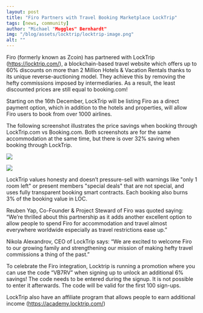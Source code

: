 ```yaml
---
layout: post
title: "Firo Partners with Travel Booking Marketplace LockTrip"
tags: [news, community]
author: "Michael "Muggles" Bernhardt"
img: "/blog/assets/locktrip/locktrip-image.png"
alt: ""
---
```


Firo (formerly known as Zcoin) has partnered with LockTrip (https://locktrip.com/), a blockchain-based travel website which offers up to 60% discounts on more than 2 Million Hotels & Vacation Rentals thanks to its unique reverse-auctioning model. They achieve this by removing the hefty commissions imposed by intermediaries. As a result, the least discounted prices are still equal to booking.com!

Starting on the 16th December, LockTrip will be listing Firo as a direct payment option, which in addition to the hotels and properties, will allow Firo users to book from over 1000 airlines.

The following screenshot illustrates the price savings when booking through LockTrip.com vs Booking.com. Both screenshots are for the same accommodation at the same time, but there is over 32% saving when booking through LockTrip.

![](/blog/assets/locktrip/locktrip-booking.png)

![](/blog/assets/locktrip/locktrip-locktrip.png)

LockTrip values honesty and doesn’t pressure-sell with warnings like "only 1 room left" or present members "special deals" that are not special, and uses fully transparent booking smart contracts. Each booking also burns 3% of the booking value in LOC.

Reuben Yap, Co-Founder & Project Steward of Firo was quoted saying:
“We’re thrilled about this partnership as it adds another excellent option to allow people to spend Firo for accommodation and travel almost everywhere worldwide especially as travel restrictions ease up.”

Nikola Alexandrov, CEO of LockTrip says:
“We are excited to welcome Firo to our growing family and strengthening our mission of making hefty travel commissions a thing of the past.”

To celebrate the Firo integration, Locktrip is running a promotion where you can use the code “VB7RV” when signing up to unlock an additional 6% savings! The code needs to be entered during the signup. It is not possible to enter it afterwards. The code will be valid for the first 100 sign-ups.

LockTrip also have an affiliate program that allows people to earn additional income (https://academy.locktrip.com/)